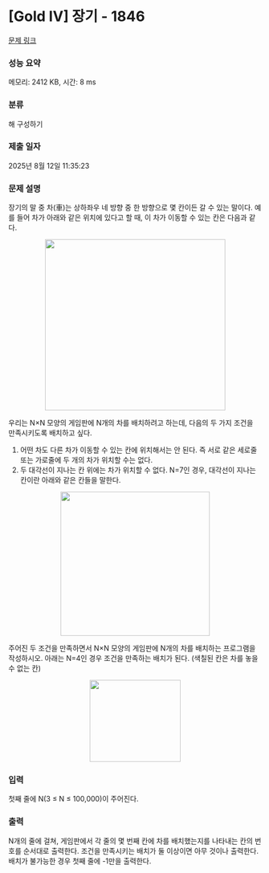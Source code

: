 # [Gold IV] 장기 - 1846 

[문제 링크](https://www.acmicpc.net/problem/1846) 

### 성능 요약

메모리: 2412 KB, 시간: 8 ms

### 분류

해 구성하기

### 제출 일자

2025년 8월 12일 11:35:23

### 문제 설명

<p>장기의 말 중 차(車)는 상하좌우 네 방향 중 한 방향으로 몇 칸이든 갈 수 있는 말이다. 예를 들어 차가 아래와 같은 위치에 있다고 할 때, 이 차가 이동할 수 있는 칸은 다음과 같다.</p>

<p style="text-align: center;"><img alt="" height="341" src="https://www.acmicpc.net/JudgeOnline/upload/201007/chess.PNG" width="359"></p>

<p>우리는 N×N 모양의 게임판에 N개의 차를 배치하려고 하는데, 다음의 두 가지 조건을 만족시키도록 배치하고 싶다.</p>

<ol>
	<li>어떤 차도 다른 차가 이동할 수 있는 칸에 위치해서는 안 된다. 즉 서로 같은 세로줄 또는 가로줄에 두 개의 차가 위치할 수는 없다.</li>
	<li>두 대각선이 지나는 칸 위에는 차가 위치할 수 없다. N=7인 경우, 대각선이 지나는 칸이란 아래와 같은 칸들을 말한다.</li>
</ol>

<p style="text-align: center;"><img alt="" height="287" src="https://www.acmicpc.net/JudgeOnline/upload/201007/chess2.PNG" width="297"></p>

<p>주어진 두 조건을 만족하면서 N×N 모양의 게임판에 N개의 차를 배치하는 프로그램을 작성하시오. 아래는 N=4인 경우 조건을 만족하는 배치가 된다. (색칠된 칸은 차를 놓을 수 없는 칸)</p>

<p style="text-align: center;"><img alt="" height="163" src="https://www.acmicpc.net/JudgeOnline/upload/201007/chess3.PNG" width="181"></p>

### 입력 

 <p>첫째 줄에 N(3 ≤ N ≤ 100,000)이 주어진다.</p>

### 출력 

 <p>N개의 줄에 걸쳐, 게임판에서 각 줄의 몇 번째 칸에 차를 배치했는지를 나타내는 칸의 번호를 순서대로 출력한다. 조건을 만족시키는 배치가 둘 이상이면 아무 것이나 출력한다. 배치가 불가능한 경우 첫째 줄에 -1만을 출력한다.</p>

